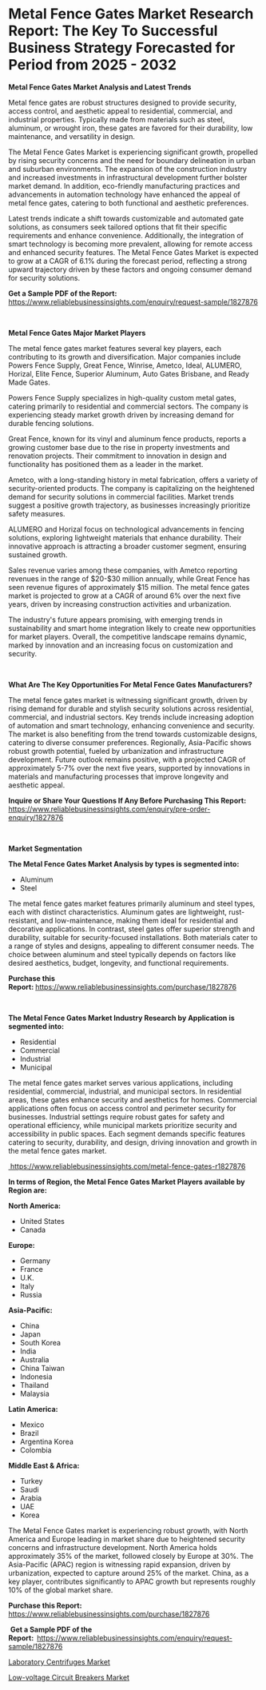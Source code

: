 <p><h1>Metal Fence Gates Market Research Report: The Key To Successful Business Strategy Forecasted for Period from 2025 - 2032</h1></p><p><strong>Metal Fence Gates Market Analysis and Latest Trends</strong></p>
<p><p>Metal fence gates are robust structures designed to provide security, access control, and aesthetic appeal to residential, commercial, and industrial properties. Typically made from materials such as steel, aluminum, or wrought iron, these gates are favored for their durability, low maintenance, and versatility in design.</p><p>The Metal Fence Gates Market is experiencing significant growth, propelled by rising security concerns and the need for boundary delineation in urban and suburban environments. The expansion of the construction industry and increased investments in infrastructural development further bolster market demand. In addition, eco-friendly manufacturing practices and advancements in automation technology have enhanced the appeal of metal fence gates, catering to both functional and aesthetic preferences.</p><p>Latest trends indicate a shift towards customizable and automated gate solutions, as consumers seek tailored options that fit their specific requirements and enhance convenience. Additionally, the integration of smart technology is becoming more prevalent, allowing for remote access and enhanced security features. The Metal Fence Gates Market is expected to grow at a CAGR of 6.1% during the forecast period, reflecting a strong upward trajectory driven by these factors and ongoing consumer demand for security solutions.</p></p>
<p><strong>Get a Sample PDF of the Report:&nbsp;</strong> <a href="https://www.reliablebusinessinsights.com/enquiry/request-sample/1827876?utm_campaign=96&utm_medium=2&utm_source=Github&utm_content=ia&utm_term=18022025&utm_id=metal-fence-gates">https://www.reliablebusinessinsights.com/enquiry/request-sample/1827876</a></p>
<p>&nbsp;</p>
<p><strong>Metal Fence Gates Major Market Players</strong></p>
<p><p>The metal fence gates market features several key players, each contributing to its growth and diversification. Major companies include Powers Fence Supply, Great Fence, Winrise, Ametco, Ideal, ALUMERO, Horizal, Elite Fence, Superior Aluminum, Auto Gates Brisbane, and Ready Made Gates.</p><p>Powers Fence Supply specializes in high-quality custom metal gates, catering primarily to residential and commercial sectors. The company is experiencing steady market growth driven by increasing demand for durable fencing solutions. </p><p>Great Fence, known for its vinyl and aluminum fence products, reports a growing customer base due to the rise in property investments and renovation projects. Their commitment to innovation in design and functionality has positioned them as a leader in the market.</p><p>Ametco, with a long-standing history in metal fabrication, offers a variety of security-oriented products. The company is capitalizing on the heightened demand for security solutions in commercial facilities. Market trends suggest a positive growth trajectory, as businesses increasingly prioritize safety measures.</p><p>ALUMERO and Horizal focus on technological advancements in fencing solutions, exploring lightweight materials that enhance durability. Their innovative approach is attracting a broader customer segment, ensuring sustained growth.</p><p>Sales revenue varies among these companies, with Ametco reporting revenues in the range of $20-$30 million annually, while Great Fence has seen revenue figures of approximately $15 million. The metal fence gates market is projected to grow at a CAGR of around 6% over the next five years, driven by increasing construction activities and urbanization. </p><p>The industry's future appears promising, with emerging trends in sustainability and smart home integration likely to create new opportunities for market players. Overall, the competitive landscape remains dynamic, marked by innovation and an increasing focus on customization and security.</p></p>
<p>&nbsp;</p>
<p><strong>What Are The Key Opportunities For Metal Fence Gates Manufacturers?</strong></p>
<p><p>The metal fence gates market is witnessing significant growth, driven by rising demand for durable and stylish security solutions across residential, commercial, and industrial sectors. Key trends include increasing adoption of automation and smart technology, enhancing convenience and security. The market is also benefiting from the trend towards customizable designs, catering to diverse consumer preferences. Regionally, Asia-Pacific shows robust growth potential, fueled by urbanization and infrastructure development. Future outlook remains positive, with a projected CAGR of approximately 5-7% over the next five years, supported by innovations in materials and manufacturing processes that improve longevity and aesthetic appeal.</p></p>
<p><strong>Inquire or Share Your Questions If Any Before Purchasing This Report:</strong> <a href="https://www.reliablebusinessinsights.com/enquiry/pre-order-enquiry/1827876?utm_campaign=96&utm_medium=2&utm_source=Github&utm_content=ia&utm_term=18022025&utm_id=metal-fence-gates">https://www.reliablebusinessinsights.com/enquiry/pre-order-enquiry/1827876</a></p>
<p>&nbsp;</p>
<p><strong>Market Segmentation</strong></p>
<p><strong>The Metal Fence Gates Market Analysis by types is segmented into:</strong></p>
<p><ul><li>Aluminum</li><li>Steel</li></ul></p>
<p><p>The metal fence gates market features primarily aluminum and steel types, each with distinct characteristics. Aluminum gates are lightweight, rust-resistant, and low-maintenance, making them ideal for residential and decorative applications. In contrast, steel gates offer superior strength and durability, suitable for security-focused installations. Both materials cater to a range of styles and designs, appealing to different consumer needs. The choice between aluminum and steel typically depends on factors like desired aesthetics, budget, longevity, and functional requirements.</p></p>
<p><strong>Purchase this Report:&nbsp;</strong><a href="https://www.reliablebusinessinsights.com/purchase/1827876?utm_campaign=96&utm_medium=2&utm_source=Github&utm_content=ia&utm_term=18022025&utm_id=metal-fence-gates">https://www.reliablebusinessinsights.com/purchase/1827876</a></p>
<p>&nbsp;</p>
<p><strong>The Metal Fence Gates Market Industry Research by Application is segmented into:</strong></p>
<p><ul><li>Residential</li><li>Commercial</li><li>Industrial</li><li>Municipal</li></ul></p>
<p><p>The metal fence gates market serves various applications, including residential, commercial, industrial, and municipal sectors. In residential areas, these gates enhance security and aesthetics for homes. Commercial applications often focus on access control and perimeter security for businesses. Industrial settings require robust gates for safety and operational efficiency, while municipal markets prioritize security and accessibility in public spaces. Each segment demands specific features catering to security, durability, and design, driving innovation and growth in the metal fence gates market. </p></p>
<p><a href="https://www.reliablebusinessinsights.com/metal-fence-gates-r1827876?utm_campaign=96&utm_medium=2&utm_source=Github&utm_content=ia&utm_term=18022025&utm_id=metal-fence-gates">&nbsp;https://www.reliablebusinessinsights.com/metal-fence-gates-r1827876</a></p>
<p><strong>In terms of Region, the Metal Fence Gates Market Players available by Region are:</strong></p>
<p>
    <p> <strong> North America: </strong>
        <ul>
            <li>United States</li>
            <li>Canada</li>
        </ul>
        </p> 
    <p> <strong> Europe: </strong>
        <ul>
            <li>Germany</li>
            <li>France</li>
            <li>U.K.</li>
            <li>Italy</li>
            <li>Russia</li>
        </ul>
        </p> 
    <p> <strong> Asia-Pacific: </strong>
        <ul>
            <li>China</li>
            <li>Japan</li>
            <li>South Korea</li>
            <li>India</li>
            <li>Australia</li>
            <li>China Taiwan</li>
            <li>Indonesia</li>
            <li>Thailand</li>
            <li>Malaysia</li>
        </ul>
        </p> 
    <p> <strong> Latin America: </strong>
        <ul>
            <li>Mexico</li>
            <li>Brazil</li>
            <li>Argentina Korea</li>
            <li>Colombia</li>
        </ul>
        </p> 
    <p> <strong> Middle East & Africa: </strong>
        <ul>
            <li>Turkey</li>
            <li>Saudi</li>
            <li>Arabia</li>
            <li>UAE</li>
            <li>Korea</li>
        </ul>
    </p>
    </p>
<p><p>The Metal Fence Gates market is experiencing robust growth, with North America and Europe leading in market share due to heightened security concerns and infrastructure development. North America holds approximately 35% of the market, followed closely by Europe at 30%. The Asia-Pacific (APAC) region is witnessing rapid expansion, driven by urbanization, expected to capture around 25% of the market. China, as a key player, contributes significantly to APAC growth but represents roughly 10% of the global market share.</p></p>
<p><strong>Purchase this Report: </strong><a href="https://www.reliablebusinessinsights.com/purchase/1827876?utm_campaign=96&utm_medium=2&utm_source=Github&utm_content=ia&utm_term=18022025&utm_id=metal-fence-gates">https://www.reliablebusinessinsights.com/purchase/1827876</a></p>
<p>&nbsp;<strong>Get a Sample PDF of the Report:&nbsp;&nbsp;</strong><a href="https://www.reliablebusinessinsights.com/enquiry/request-sample/1827876?utm_campaign=96&utm_medium=2&utm_source=Github&utm_content=ia&utm_term=18022025&utm_id=metal-fence-gates">https://www.reliablebusinessinsights.com/enquiry/request-sample/1827876</a></p>
<p><strong></strong></p>
<p><p><a href="https://github.com/jamesgomez337/Market-Research-Report-List-1/blob/main/laboratory-centrifuges-market.md?utm_campaign=96&utm_medium=2&utm_source=Github&utm_content=ia&utm_term=18022025&utm_id=metal-fence-gates">Laboratory Centrifuges Market</a></p><p><a href="https://github.com/wwwkeltoum/Market-Research-Report-List-5/blob/main/low-voltage-circuit-breakers-market.md?utm_campaign=96&utm_medium=2&utm_source=Github&utm_content=ia&utm_term=18022025&utm_id=metal-fence-gates">Low-voltage Circuit Breakers Market</a></p></p>